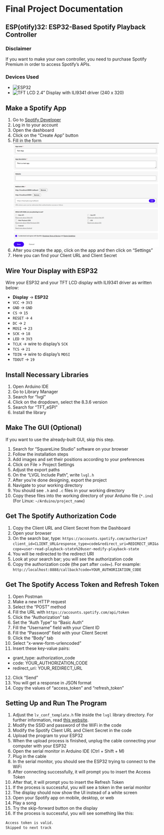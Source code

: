 # Final Project Documentation

## ESP(otify)32: ESP32-Based Spotify Playback Controller

### Disclaimer
If you want to make your own controller, you need to purchase Spotify Premium in order to access Spotify’s APIs.

### Devices Used
- ![ESP32](https://tokopedia.link/NfQ2cDW3mKb)
- ![TFT LCD 2.4” Display with ILI9341 driver (240 x 320)](https://tokopedia.link/SVTiKKR3mKb)

## Make a Spotify App
1. Go to [Spotify Developer](https://developer.spotify.com)
2. Log in to your account
3. Open the dashboard
4. Click on the “Create App” button
5. Fill in the form
   ![Create App Form](spotify-make-app.png)
6. After you create the app, click on the app and then click on “Settings”
7. Here you can find your Client URL and Client Secret

## Wire Your Display with ESP32
Wire your ESP32 and your TFT LCD display with ILI9341 driver as written below:
- **Display**	→ **ESP32**
- `VCC` 		    → `3V3`
- `GND` 		    → `GND`
- `CS`		    → `15`
- `RESET` 	    → `4`
- `DC` 		    → `2`
- `MOSI` 		    → `23`
- `SCK` 		    → `18`
- `LED` 		    → `3V3`
- `TCLK` 		    → wire to display’s `SCK`
- `TCS`		    → `21`
- `TDIN` 		    → wire to display’s `MOSI`
- `TDOUT` 	    → `19`

## Install Necessary Libraries
1. Open Arduino IDE
2. Go to Library Manager
3. Search for “lvgl”
4. Click on the dropdown, select the 8.3.6 version
5. Search for “TFT_eSPI”
6. Install the library

## Make The GUI (Optional)
If you want to use the already-built GUI, skip this step.

1. Search for “SquareLine Studio” software on your browser
2. Follow the installation steps
3. Add images and set their positions according to your preferences
4. Click on File > Project Settings
5. Adjust the export paths
6. On the “LVGL Include Path”, write `lvgl.h`
7. After you’re done designing, export the project
8. Navigate to your working directory
9. You should see `.h` and `.c` files in your working directory
10. Copy these files into the working directory of your Arduino file (`*.ino`) (For Linux: `~/Arduino/project_name`)

## Get The Spotify Authorization Code
1. Copy the Client URL and Client Secret from the Dashboard
2. Open your browser
3. On the search bar, type:
`https://accounts.spotify.com/authorize?client_id=CLIENT_URL&response_type=code&redirect_uri=REDIRECT_URI&scope=user-read-playback-state%20user-modify-playback-state`
4. You will be redirected to the redirect URI
5. Look at your search bar; you will see the authorization code
6. Copy the authorization code (the part after `code=`). For example:
`http://localhost:8888/callback?code=YOUR_AUTHORIZATION_CODE`

## Get The Spotify Access Token and Refresh Token
1. Open Postman
2. Make a new HTTP request
3. Select the “POST” method
4. Fill the URL with `https://accounts.spotify.com/api/token`
5. Click the “Authorization” tab
6. Set the “Auth Type” to “Basic Auth”
7. Fill the “Username” field with your Client ID
8. Fill the “Password” field with your Client Secret
9. Click the “Body” tab
10. Select “x-www-form-urlencoded”
11. Insert these key-value pairs:
 - grant_type: authorization_code
 - code: YOUR_AUTHORIZATION_CODE
 - redirect_uri: YOUR_REDIRECT_URL
12. Click “Send”
13. You will get a response in JSON format
14. Copy the values of “access_token” and “refresh_token”

## Setting Up and Run The Program
1. Adjust the `lv_conf_template.h` file inside the `lvgl` library directory. For further information, read [this website](https://docs.lvgl.io/master/get-started/quick-overview.html#add-lvgl-into-your-project).
2. Modify the SSID and password of the WiFi in the code
3. Modify the Spotify Client URL and Client Secret in the code
4. Upload the program to your ESP32
5. When the upload process is finished, unplug the cable connecting your computer with your ESP32
6. Open the serial monitor in Arduino IDE (Ctrl + Shift + M)
7. Plug in the cable
8. In the serial monitor, you should see the ESP32 trying to connect to the WiFi
9. After connecting successfully, it will prompt you to insert the Access Token
10. After that, it will prompt you to insert the Refresh Token
11. If the process is successful, you will see a token in the serial monitor
12. The display should now show the UI instead of a white screen
13. Open your Spotify app on mobile, desktop, or web
14. Play a song
15. Try the skip-forward button on the display
16. If the process is successful, you will see something like this:
 ```
 Access token is valid.
 Skipped to next track
 ```

